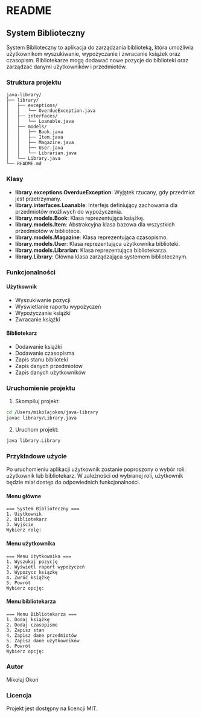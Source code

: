 # README

## System Biblioteczny

System Biblioteczny to aplikacja do zarządzania biblioteką, która umożliwia użytkownikom wyszukiwanie, wypożyczanie i zwracanie książek oraz czasopism. Bibliotekarze mogą dodawać nowe pozycje do biblioteki oraz zarządzać danymi użytkowników i przedmiotów.

### Struktura projektu

```
java-library/
├── library/
│   ├── exceptions/
│   │   └── OverdueException.java
│   ├── interfaces/
│   │   └── Loanable.java
│   ├── models/
│   │   ├── Book.java
│   │   ├── Item.java
│   │   ├── Magazine.java
│   │   ├── User.java
│   │   └── Librarian.java
│   └── Library.java
└── README.md
```

### Klasy

- **library.exceptions.OverdueException**: Wyjątek rzucany, gdy przedmiot jest przetrzymany.
- **library.interfaces.Loanable**: Interfejs definiujący zachowania dla przedmiotów możliwych do wypożyczenia.
- **library.models.Book**: Klasa reprezentująca książkę.
- **library.models.Item**: Abstrakcyjna klasa bazowa dla wszystkich przedmiotów w bibliotece.
- **library.models.Magazine**: Klasa reprezentująca czasopismo.
- **library.models.User**: Klasa reprezentująca użytkownika biblioteki.
- **library.models.Librarian**: Klasa reprezentująca bibliotekarza.
- **library.Library**: Główna klasa zarządzająca systemem bibliotecznym.

### Funkcjonalności

#### Użytkownik

- Wyszukiwanie pozycji
- Wyświetlanie raportu wypożyczeń
- Wypożyczanie książki
- Zwracanie książki

#### Bibliotekarz

- Dodawanie książki
- Dodawanie czasopisma
- Zapis stanu biblioteki
- Zapis danych przedmiotów
- Zapis danych użytkowników

### Uruchomienie projektu

1. Skompiluj projekt:

```bash
cd /Users/mikolajokon/java-library
javac library/Library.java
```

2. Uruchom projekt:

```bash
java library.Library
```

### Przykładowe użycie

Po uruchomieniu aplikacji użytkownik zostanie poproszony o wybór roli: użytkownik lub bibliotekarz. W zależności od wybranej roli, użytkownik będzie miał dostęp do odpowiednich funkcjonalności.

#### Menu główne

```
=== System Biblioteczny ===
1. Użytkownik
2. Bibliotekarz
3. Wyjście
Wybierz rolę:
```

#### Menu użytkownika

```
=== Menu Użytkownika ===
1. Wyszukaj pozycję
2. Wyświetl raport wypożyczeń
3. Wypożycz książkę
4. Zwróć książkę
5. Powrót
Wybierz opcję:
```

#### Menu bibliotekarza

```
=== Menu Bibliotekarza ===
1. Dodaj książkę
2. Dodaj czasopismo
3. Zapisz stan
4. Zapisz dane przedmiotów
5. Zapisz dane użytkowników
6. Powrót
Wybierz opcję:
```

### Autor

Mikołaj Okoń

### Licencja

Projekt jest dostępny na licencji MIT.
